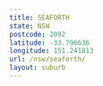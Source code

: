 ```yaml
---
title: SEAFORTH
state: NSW
postcode: 2092
latitude: -33.796636
longitude: 151.241813
url: /nsw/seaforth/
layout: suburb
---
```

